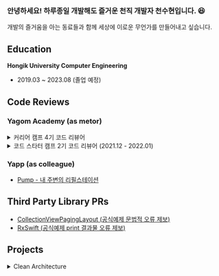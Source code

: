 ### 안녕하세요! 하루종일 개발해도 즐거운 천직 개발자 천수현입니다. 😆  

개발의 즐거움을 아는 동료들과 함께 세상에 이로운 무언가를 만들어내고 싶습니다.  

## Education

**Hongik University Computer Engineering** 

- 2019.03 ~ 2023.08 (졸업 예정) 


## Code Reviews

### Yagom Academy (as metor)

<details>
<summary> 커리어 캠프 4기 코드 리뷰어</summary>
 
- 1주차 ([Step1](https://github.com/yagom-academy/ios-number-baseball/pull/50), [Step2](https://github.com/yagom-academy/ios-number-baseball/pull/66))
- 2주차 ([Step1](https://github.com/yagom-academy/ios-rock-paper-scissors/pull/89), [Step2](https://github.com/yagom-academy/ios-rock-paper-scissors/pull/101))
</details>

<details>
<summary> 코드 스타터 캠프 2기 코드 리뷰어 (2021.12 - 2022.01)</summary>
 
  - [1주차](https://github.com/yagom-academy/swift-starter-week1/pulls?q=is%3Apr+reviewed-by%3Aneph3779+is%3Aclosed+)
  - [2주차](https://github.com/yagom-academy/swift-starter-week2/pulls?q=is%3Apr+is%3Aclosed+reviewed-by%3Aneph3779+)
  - [3주차](https://github.com/yagom-academy/swift-starter-week3/pulls?q=is%3Apr+reviewed-by%3Aneph3779+is%3Aclosed+)
  - [4주차](https://github.com/yagom-academy/swift-starter-week4/pulls?q=is%3Apr+is%3Aclosed+reviewed-by%3Aneph3779)
  - [5주차](https://github.com/yagom-academy/swift-starter-week5/pulls?q=is%3Apr+is%3Aclosed+reviewed-by%3Aneph3779)
</details>

### Yapp (as colleague)

- [Pump - 내 주변의 리필스테이션](https://github.com/YAPP-Github/21st-ALL-Rounder-Team-1-iOS/pulls)


## Third Party Library PRs

- [CollectionViewPagingLayout (공식예제 문법적 오류 제보)](https://github.com/amirdew/CollectionViewPagingLayout/pull/78)
- [RxSwift (공식예제 print 결과물 오류 제보)](https://github.com/ReactiveX/RxSwift/pull/2471)

## Projects
<details>
<summary> Clean Architecture </summary>
   
 
 [Presentation Reference (팀원에게 Clean Architecture를 소개하기 위해 제작한 ppt)](https://github.com/Neph3779/CleanArchitecture-Presentation)
 
**iOS-Wanted PreOnboarding**
  - [GyroData](https://github.com/Neph3779/ios-wanted-GyroData)
    - CMMotionManager를 활용해 유저의 gyro, acc 데이터를 가시적으로 그래프화하여 보여주는 어플리케이션입니다.
  - [BoxOffice](https://github.com/Neph3779/ios-wanted-BoxOffice)
    - 영화의 주간 순위와 정보를 보여주고, 영화에 리뷰를 남길 수 있는 어플리케이션입니다.
  - [PersonalScheduler](https://github.com/Neph3779/ios-wanted-PersonalScheduler)
    - 일정의 추가 및 관리가 가능하며, 일정의 시작시간에 알림을 받을 수 있는 어플리케이션입니다.
 
[Pump - 내 주변의 리필스테이션](https://github.com/YAPP-Github/21st-ALL-Rounder-Team-1-iOS)
  - 9인으로 구성된 팀(PM, BE, WEB, iOS, Design)에서 진행한 프로젝트로, 내 주변의 리필스테이션을 검색하거나 매장의 정보를 확인할 수 있으며, 매장에 대한 리뷰를 남길 수 있는 어플리케이션입니다.
</details>
